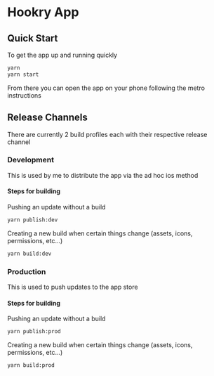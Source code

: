 # Hookry App

## Quick Start

To get the app up and running quickly

```sh
yarn
yarn start
```

From there you can open the app on your phone following the metro instructions

## Release Channels

There are currently 2 build profiles each with their respective release channel

### Development

This is used by me to distribute the app via the ad hoc ios method

#### Steps for building

Pushing an update without a build

```sh
yarn publish:dev
```

Creating a new build when certain things change (assets, icons, permissions, etc...)

```sh
yarn build:dev
```

### Production

This is used to push updates to the app store

#### Steps for building

Pushing an update without a build

```sh
yarn publish:prod
```

Creating a new build when certain things change (assets, icons, permissions, etc...)

```sh
yarn build:prod
```
